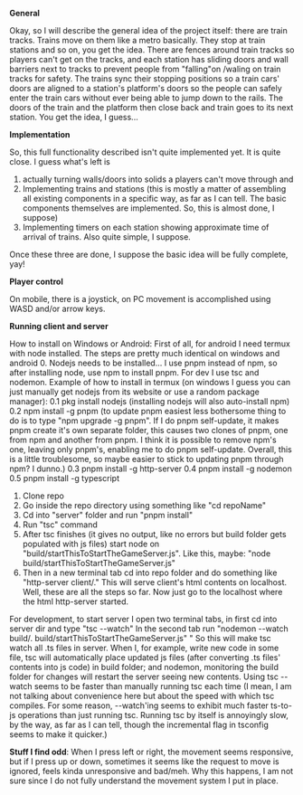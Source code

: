 **General**

Okay, so I will describe the general idea of the project itself:
there are train tracks. Trains move on them like a metro basically. They stop at train stations and so on, you get the idea.
There are fences around train tracks so players can't get on the tracks, 
and each station has sliding doors and wall barriers next to tracks to prevent people from "falling"on /waling on train tracks for safety.
The trains sync their stopping positions so a train cars' doors are aligned to a station's platform's doors
so the people can safely enter the train cars without ever being able to jump down to the rails.
The doors of the train and the platform then close back and train goes to its next station. You get the idea, I guess...


**Implementation**

So, this full functionality described isn't quite implemented yet.
It is quite close.
I guess what's left is 
1. actually turning walls/doors into solids a players can't move through and 
2. Implementing trains and stations (this is mostly a matter of assembling all existing components in a specific way, as far as I can tell. The basic components themselves are implemented.
So, this is almost done, I suppose)
3. Implementing timers on each station showing approximate time of arrival of trains. Also quite simple, I suppose.

Once these three are done, I suppose the basic idea will be fully complete, yay!

**Player control**

On mobile, there is a joystick, on PC movement is accomplished using WASD and/or arrow keys.


**Running client and server**

How to install on Windows or Android:
First of all, for android I need termux with node installed.
The steps are pretty much identical on windows and android
0. Nodejs needs to be installed... I use pnpm instead of npm, so after installing node, use npm to install pnpm. For dev I use tsc and nodemon.
Example of how to install in termux (on windows I guess you can just manually get nodejs from its website or use a random package manager):
0.1 pkg install nodejs
(installing nodejs will also auto-install npm)
0.2 npm install -g pnpm
(to update pnpm easiest less bothersome thing to do is to type "npm upgrade -g pnpm". If I do pnpm self-update, it makes pnpm create it's own separate folder,
this causes two clones of pnpm, one from npm and another from pnpm. I think it is possible to remove npm's one, leaving only pnpm's, enabling me to do pnpm self-update.
Overall, this is a little troublesome, so maybe easier to stick to updating pnpm through npm? I dunno.)
0.3 pnpm install -g http-server
0.4 pnpm install -g nodemon
0.5 pnpm install -g typescript

1. Clone repo
2. Go inside the repo directory using
something like "cd repoName"
3. Cd into "server" folder and run "pnpm install"
4. Run "tsc" command
5. After tsc finishes (it gives no output, like no errors but build folder gets populated with js files) start node on "build/startThisToStartTheGameServer.js". 
Like this, maybe:
"node build/startThisToStartTheGameServer.js"
6. Then in a new terminal tab cd into repo folder and do something like "http-server client/." This will serve client's html contents on localhost.
Well, these are all the steps so far. Now just go to the localhost where the html http-server started.

For development, to start server I open two terminal tabs, in first cd into server dir and type
"tsc --watch"
In the second tab run "nodemon --watch build/. build/startThisToStartTheGameServer.js"
"
So this will make tsc  watch all .ts files in server. When I, for example, write new code in some file, tsc will automatically place updated js files
(after converting .ts files' contents into js code) in build folder; and nodemon, monitoring the build folder for changes will restart the server seeing new contents.
Using tsc --watch seems to be faster than manually running tsc each time (I mean, I am not talking about convenience here but about the speed with which tsc compiles. For some reason,
--watch'ing seems to exhibit much faster ts-to-js operations than just running tsc. Running tsc by itself is annoyingly slow, by the way, as far as I can tell, 
though the incremental flag in tsconfig seems to make it quicker.)



**Stuff I find odd**:
When I press left or right, the movement seems responsive, but if I press up or down, sometimes it seems like the request to move is ignored, feels kinda unresponsive and bad/meh. Why this happens, I am not sure since I do not fully understand the movement system I put in place.
